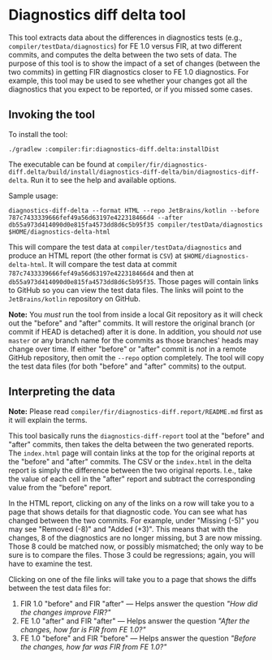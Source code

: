 # Diagnostics diff delta tool

This tool extracts data about the differences in diagnostics tests (e.g., `compiler/testData/diagnostics`) for FE 1.0 versus FIR, at two
different commits, and computes the delta between the two sets of data. The purpose of this tool is to show the impact of a set of changes
(between the two commits) in getting FIR diagnostics closer to FE 1.0 diagnostics. For example, this tool may be used to see whether
your changes got all the diagnostics that you expect to be reported, or if you missed some cases.

## Invoking the tool

To install the tool:
```shell script
./gradlew :compiler:fir:diagnostics-diff.delta:installDist
```

The executable can be found at `compiler/fir/diagnostics-diff.delta/build/install/diagnostics-diff-delta/bin/diagnostics-diff-delta`. Run it
to see the help and available options.

Sample usage:
```shell script
diagnostics-diff-delta --format HTML --repo JetBrains/kotlin --before 787c7433339666fef49a56d63197e422318466d4 --after db55a973d414090d0e815fa4573dd8d6c5b95f35 compiler/testData/diagnostics $HOME/diagnostics-delta-html
```

This will compare the test data at `compiler/testData/diagnostics` and produce an HTML report (the other format is `CSV`) at
`$HOME/diagnostics-delta-html`. It will compare the test data at commit `787c7433339666fef49a56d63197e422318466d4` and then at
`db55a973d414090d0e815fa4573dd8d6c5b95f35`. Those pages will contain links to GitHub so you can view the test data files. The links will
point to the `JetBrains/kotlin` repository on GitHub.

**Note:** You _must_ run the tool from inside a local Git repository as it will check out the "before" and "after" commits. It will restore
the original branch (or commit if HEAD is detached) after it is done. In addition, you should _not_ use `master` or any branch name for the
commits as those branches' heads may change over time. If either "before" or "after" commit is _not_ in a remote GitHub repository, then
omit the `--repo` option completely. The tool will copy the test data files (for both "before" and "after" commits) to the output.

## Interpreting the data

**Note:** Please read `compiler/fir/diagnostics-diff.report/README.md` first as it will explain the terms. 

This tool basically runs the `diagnostics-diff-report` tool at the "before" and "after" commits, then takes the delta between the two
generated reports. The `index.html` page will contain links at the top for the original reports at the "before" and "after" commits.
The CSV or the `index.html` in the delta report is simply the difference between the two original reports. I.e., take the value of each cell
in the "after" report and subtract the corresponding value from the "before" report.

In the HTML report, clicking on any of the links on a row will take you to a page that shows details for that diagnostic code. You can see
what has changed between the two commits. For example, under "Missing (-5)" you may see "Removed (-8)" and "Added (+3)". This means that
with the changes, 8 of the diagnostics are no longer missing, but 3 are now missing. Those 8 could be matched now, or possibly mismatched;
the only way to be sure is to compare the files. Those 3 could be regressions; again, you will have to examine the test.

Clicking on one of the file links will take you to a page that shows the diffs between the test data files for:
1. FIR 1.0 "before" and FIR "after" — Helps answer the question _"How did the changes improve FIR?"_
2. FE 1.0 "after" and FIR "after" — Helps answer the question _"After the changes, how far is FIR from FE 1.0?"_
3. FE 1.0 "before" and FIR "before" — Helps answer the question _"Before the changes, how far was FIR from FE 1.0?"_